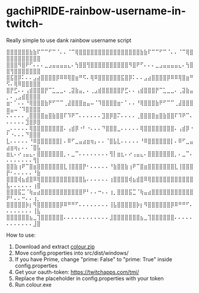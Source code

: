 # gachiPRIDE-rainbow-username-in-twitch-
Really simple to use dank rainbow username script 

⣿⣿⣿⣿⣿⣿⣷⣷⠏⠉⠉⠋⠉⠈⠄⠄⠈⠉⢿⣿⣿⣿⣿⣿⣿⣿⣿⣿⣿⣿⣿⣿⣿⣿⣿⣷⣷⠏⠉⠉⠋⠉⠈⠄⠄⠈⠉⢿⣿⣿⣿⣿⣿⣿⣿⣿⣿⣿ 
⣿⣿⣿⠻⣿⠟⠋⠄⠄⠄⣀⣠⣤⣤⣤⣤⣄⠄⢳⣿⣿⢻⣿⣿⣿⣿⣿⣿⣿⣿⣿⣿⠻⣿⠟⠋⠄⠄⠄⣀⣠⣤⣤⣤⣤⣄⠄⢳⣿⣿⢻⣿⣿⣿⣿⣿⣿⣿ 
⣿⣯⣿⡿⠅⠄⠄⣠⣴⣿⣿⣿⣿⡿⠿⠿⢿⣿⣶⠛⠫⠄⢿⠿⣿⣿⣿⣿⣿⣿⣯⣿⡿⠅⠄⠄⣠⣴⣿⣿⣿⣿⡿⠿⠿⢿⣿⣶⠛⠫⠄⢿⠿⣿⣿⣿⣿⣿ 
⣿⡟⣋⠄⠄⢠⣾⣿⣿⣿⡟⠉⣁⣀⣀⠄⢀⣽⣷⣤⡀⠄⢀⣠⣾⣿⣿⣿⣿⣿⡟⣋⠄⠄⢠⣾⣿⣿⣿⡟⠉⣁⣀⣀⠄⢀⣽⣷⣤⡀⠄⢀⣠⣾⣿⣿⣿⣿
⣶⠂⠁⠄⠄⠘⢿⣿⣿⣿⣷⠟⠋⠉⠉⢀⣼⣿⣿⣿⣶⣤⠤⠈⠹⣿⣿⣿⣿⣶⠂⠁⠄⠄⠘⢿⣿⣿⣿⣷⠟⠋⠉⠉⢀⣼⣿⣿⣿⣶⣤⠤⠈⠹⣿⣿⣿⣿  
⠍⠄⠄⠄⠄⢀⣿⣿⣿⣿⣶⣿⣷⣿⣿⠏⠹⠟⠉⠄⠄⠄⠄⠄⠄⣹⣿⡿⣿⠍⠄⠄⠄⠄⢀⣿⣿⣿⣿⣶⣿⣷⣿⣿⠏⠹⠟⠉⠄⠄⠄⠄⠄⠄⣹⣿⡿⣿
⣀⠄⠄⠄⠄⠄⢿⣿⣿⣿⣿⣿⣿⣿⣿⠄⢠⣾⡿⠐⠃⠐⠄⠄⠄⠙⣿⣿⣿⣀⠄⠄⠄⠄⠄⢿⣿⣿⣿⣿⣿⣿⣿⣿⠄⢠⣾⡿⠐⠃⠐⠄⠄⠄⠙⣿⣿⣿ 
⣇⠄⠄⠄⠄⠄⠘⠿⣿⣿⣿⣿⣿⣿⡇⠄⠿⠋⣀⣤⣴⣶⢶⡄⠄⠄⠈⣿⣧⣇⠄⠄⠄⠄⠄⠘⠿⣿⣿⣿⣿⣿⣿⡇⠄⠿⠋⣀⣤⣴⣶⢶⡄⠄⠄⠈⣿⣧ 
⣶⣆⠄⠔⢠⣤⣄⠄⣿⣿⣿⣿⣿⣿⣿⡀⠄⣀⠉⠄⠄⠄⠄⠄⠄⠄⠄⢻⡇⣶⣆⠄⠔⢠⣤⣄⠄⣿⣿⣿⣿⣿⣿⣿⡀⠄⣀⠉⠄⠄⠄⠄⠄⠄⠄⠄⢻⡇ 
⣿⣿⣷⢰⠟⠉⣿⣶⣿⣿⣿⣿⣿⣿⣿⣇⢸⣿⣿⣿⡟⠂⠄⠄⠄⠄⠄⠘⣷⣿⣿⣷⢰⠟⠉⣿⣶⣿⣿⣿⣿⣿⣿⣿⣇⢸⣿⣿⣿⡟⠂⠄⠄⠄⠄⠄⠘⣷
⣿⣿⣿⢾⣦⣾⣿⠿⢿⣿⣿⣿⣿⣿⣿⣿⣿⣿⣿⣿⣧⠄⠄⠄⠄⠄⠄⢰⣿⣿⣿⣿⢾⣦⣾⣿⠿⢿⣿⣿⣿⣿⣿⣿⣿⣿⣿⣿⣿⣧⠄⠄⠄⠄⠄⠄⢰⣿ 
⣿⣿⣿⣯⣉⠈⢷⣤⣴⣿⣿⣿⣿⣿⣿⣿⣿⣿⣿⣿⠟⠃⠄⠄⠒⠄⠄⢰⡀⣿⣿⣿⣯⣉⠈⢷⣤⣴⣿⣿⣿⣿⣿⣿⣿⣿⣿⣿⣿⠟⠃⠄⠄⠒⠄⠄⢰⡀ 
⣿⣿⣿⣿⣿⡷⡆⠻⣿⣿⣿⣿⣿⣿⡿⠿⠛⠛⠋⠄⠄⠄⠄⠄⠄⠄⠄⢸⣧⣿⣿⣿⣿⣿⡷⡆⠻⣿⣿⣿⣿⣿⣿⡿⠿⠛⠛⠋⠄⠄⠄⠄⠄⠄⠄⠄⢸⣧ 
⣿⣿⣿⣿⣿⣿⣦⣀⢹⣿⣿⣿⣿⣿⣿⠄⠄⠄⠄⠄⠄⠄⠄⠄⠄⠄⠄⣸⣿⣿⣿⣿⣿⣿⣿⣦⣀⢹⣿⣿⣿⣿⣿⣿⠄⠄⠄⠄⠄⠄⠄⠄⠄⠄⠄⠄⣸⣿ 
 

How to use:

1. Download and extract [colour.zip](https://github.com/WetTortoise/gachiPRIDE-rainbow-username-in-twitch-/releases/tag/0.1-beta)
2. Move config.properties into src/dist/windows/
3. If you have Prime, change "prime: False" to "prime: True" inside config.properties 
4. Get your oauth-token: https://twitchapps.com/tmi/
5. Replace the placeholder in config.properties with your token
6. Run colour.exe
